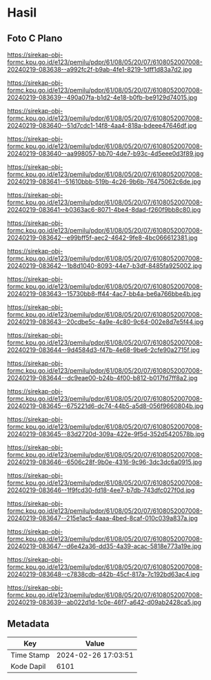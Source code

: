 # Hasil

## Foto C Plano

https://sirekap-obj-formc.kpu.go.id/e123/pemilu/pdpr/61/08/05/20/07/6108052007008-20240219-083638--a992fc2f-b9ab-4fe1-8219-1dff1d83a7d2.jpg

https://sirekap-obj-formc.kpu.go.id/e123/pemilu/pdpr/61/08/05/20/07/6108052007008-20240219-083639--490a07fa-b1d2-4e18-b0fb-be9129d74015.jpg

https://sirekap-obj-formc.kpu.go.id/e123/pemilu/pdpr/61/08/05/20/07/6108052007008-20240219-083640--51d7cdc1-14f8-4aa4-818a-bdeee47646df.jpg

https://sirekap-obj-formc.kpu.go.id/e123/pemilu/pdpr/61/08/05/20/07/6108052007008-20240219-083640--aa998057-bb70-4de7-b93c-4d5eee0d3f89.jpg

https://sirekap-obj-formc.kpu.go.id/e123/pemilu/pdpr/61/08/05/20/07/6108052007008-20240219-083641--51610bbb-519b-4c26-9b6b-76475062c6de.jpg

https://sirekap-obj-formc.kpu.go.id/e123/pemilu/pdpr/61/08/05/20/07/6108052007008-20240219-083641--b0363ac6-8071-4be4-8dad-f260f9bb8c80.jpg

https://sirekap-obj-formc.kpu.go.id/e123/pemilu/pdpr/61/08/05/20/07/6108052007008-20240219-083642--e99bff5f-aec2-4642-9fe8-4bc066612381.jpg

https://sirekap-obj-formc.kpu.go.id/e123/pemilu/pdpr/61/08/05/20/07/6108052007008-20240219-083642--1b8d1040-8093-44e7-b3df-8485fa925002.jpg

https://sirekap-obj-formc.kpu.go.id/e123/pemilu/pdpr/61/08/05/20/07/6108052007008-20240219-083643--15730bb8-ff44-4ac7-bb4a-be6a766bbe4b.jpg

https://sirekap-obj-formc.kpu.go.id/e123/pemilu/pdpr/61/08/05/20/07/6108052007008-20240219-083643--20cdbe5c-4a9e-4c80-9c64-002e8d7e5f44.jpg

https://sirekap-obj-formc.kpu.go.id/e123/pemilu/pdpr/61/08/05/20/07/6108052007008-20240219-083644--9d4584d3-f47b-4e68-9be6-2cfe90a2715f.jpg

https://sirekap-obj-formc.kpu.go.id/e123/pemilu/pdpr/61/08/05/20/07/6108052007008-20240219-083644--dc9eae00-b24b-4f00-b812-b017fd7ff8a2.jpg

https://sirekap-obj-formc.kpu.go.id/e123/pemilu/pdpr/61/08/05/20/07/6108052007008-20240219-083645--675221d6-dc74-44b5-a5d8-056f9660804b.jpg

https://sirekap-obj-formc.kpu.go.id/e123/pemilu/pdpr/61/08/05/20/07/6108052007008-20240219-083645--83d2720d-309a-422e-9f5d-352d5420578b.jpg

https://sirekap-obj-formc.kpu.go.id/e123/pemilu/pdpr/61/08/05/20/07/6108052007008-20240219-083646--6506c28f-9b0e-4316-9c96-3dc3dc6a0915.jpg

https://sirekap-obj-formc.kpu.go.id/e123/pemilu/pdpr/61/08/05/20/07/6108052007008-20240219-083646--1f9fcd30-fd18-4ee7-b7db-743dfc027f0d.jpg

https://sirekap-obj-formc.kpu.go.id/e123/pemilu/pdpr/61/08/05/20/07/6108052007008-20240219-083647--215e1ac5-4aaa-4bed-8caf-010c039a837a.jpg

https://sirekap-obj-formc.kpu.go.id/e123/pemilu/pdpr/61/08/05/20/07/6108052007008-20240219-083647--d6e42a36-dd35-4a39-acac-5818e773a19e.jpg

https://sirekap-obj-formc.kpu.go.id/e123/pemilu/pdpr/61/08/05/20/07/6108052007008-20240219-083648--c7838cdb-d42b-45cf-817a-7c192bd63ac4.jpg

https://sirekap-obj-formc.kpu.go.id/e123/pemilu/pdpr/61/08/05/20/07/6108052007008-20240219-083639--ab022d1d-1c0e-46f7-a642-d09ab2428ca5.jpg


## Metadata

| Key        | Value               |
| ---------- | ------------------- |
| Time Stamp | 2024-02-26 17:03:51 |
| Kode Dapil | 6101                |



